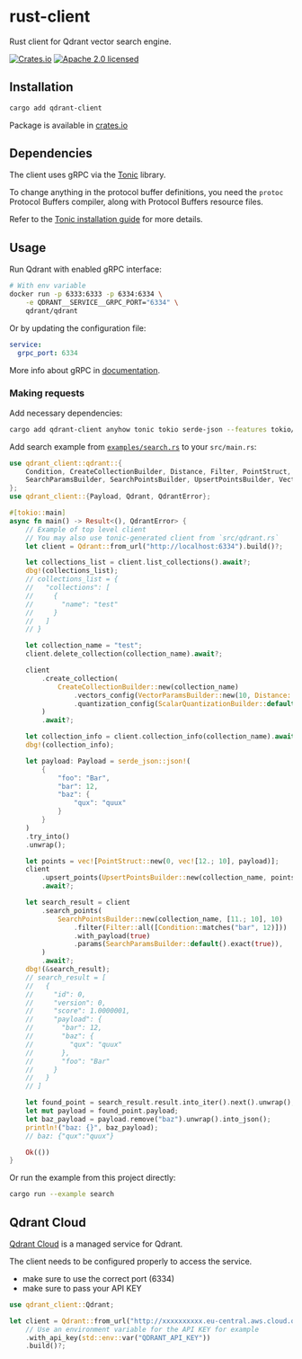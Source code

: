 # rust-client

Rust client for Qdrant vector search engine.

[![Crates.io][crates-badge]][crates-url]
[![Apache 2.0 licensed][apache2-badge]][apache2-url]

[crates-badge]: https://img.shields.io/crates/v/qdrant-client.svg

[crates-url]: https://crates.io/crates/qdrant-client

[apache2-badge]: https://img.shields.io/badge/license-apache2-blue.svg

[apache2-url]: https://github.com/qdrant/rust-client/blob/master/LICENSE

## Installation

```bash
cargo add qdrant-client
```

Package is available in [crates.io](https://crates.io/crates/qdrant-client)

## Dependencies

The client uses gRPC via the [Tonic](https://github.com/hyperium/tonic) library.

To change anything in the protocol buffer definitions, you need the `protoc` Protocol Buffers compiler, along with Protocol Buffers resource files.

Refer to the [Tonic installation guide](https://github.com/hyperium/tonic#dependencies) for more details.

## Usage

Run Qdrant with enabled gRPC interface:

```bash
# With env variable
docker run -p 6333:6333 -p 6334:6334 \
    -e QDRANT__SERVICE__GRPC_PORT="6334" \
    qdrant/qdrant
```

Or by updating the configuration file:

```yaml
service:
  grpc_port: 6334
```

More info about gRPC in [documentation](https://qdrant.tech/documentation/quick_start/#grpc).

### Making requests

Add necessary dependencies:

```bash
cargo add qdrant-client anyhow tonic tokio serde-json --features tokio/rt-multi-thread
```

Add search example from [`examples/search.rs`](./examples/search.rs) to your `src/main.rs`:

```rust
use qdrant_client::qdrant::{
    Condition, CreateCollectionBuilder, Distance, Filter, PointStruct, ScalarQuantizationBuilder,
    SearchParamsBuilder, SearchPointsBuilder, UpsertPointsBuilder, VectorParamsBuilder,
};
use qdrant_client::{Payload, Qdrant, QdrantError};

#[tokio::main]
async fn main() -> Result<(), QdrantError> {
    // Example of top level client
    // You may also use tonic-generated client from `src/qdrant.rs`
    let client = Qdrant::from_url("http://localhost:6334").build()?;

    let collections_list = client.list_collections().await?;
    dbg!(collections_list);
    // collections_list = {
    //   "collections": [
    //     {
    //       "name": "test"
    //     }
    //   ]
    // }

    let collection_name = "test";
    client.delete_collection(collection_name).await?;

    client
        .create_collection(
            CreateCollectionBuilder::new(collection_name)
                .vectors_config(VectorParamsBuilder::new(10, Distance::Cosine))
                .quantization_config(ScalarQuantizationBuilder::default()),
        )
        .await?;

    let collection_info = client.collection_info(collection_name).await?;
    dbg!(collection_info);

    let payload: Payload = serde_json::json!(
        {
            "foo": "Bar",
            "bar": 12,
            "baz": {
                "qux": "quux"
            }
        }
    )
    .try_into()
    .unwrap();

    let points = vec![PointStruct::new(0, vec![12.; 10], payload)];
    client
        .upsert_points(UpsertPointsBuilder::new(collection_name, points))
        .await?;

    let search_result = client
        .search_points(
            SearchPointsBuilder::new(collection_name, [11.; 10], 10)
                .filter(Filter::all([Condition::matches("bar", 12)]))
                .with_payload(true)
                .params(SearchParamsBuilder::default().exact(true)),
        )
        .await?;
    dbg!(&search_result);
    // search_result = [
    //   {
    //     "id": 0,
    //     "version": 0,
    //     "score": 1.0000001,
    //     "payload": {
    //       "bar": 12,
    //       "baz": {
    //         "qux": "quux"
    //       },
    //       "foo": "Bar"
    //     }
    //   }
    // ]

    let found_point = search_result.result.into_iter().next().unwrap();
    let mut payload = found_point.payload;
    let baz_payload = payload.remove("baz").unwrap().into_json();
    println!("baz: {}", baz_payload);
    // baz: {"qux":"quux"}

    Ok(())
}
```

Or run the example from this project directly:

```bash
cargo run --example search
```

## Qdrant Cloud

[Qdrant Cloud](https://cloud.qdrant.io) is a managed service for Qdrant.

The client needs to be configured properly to access the service.

- make sure to use the correct port (6334)
- make sure to pass your API KEY

```rust
use qdrant_client::Qdrant;

let client = Qdrant::from_url("http://xxxxxxxxxx.eu-central.aws.cloud.qdrant.io:6334")
    // Use an environment variable for the API KEY for example
    .with_api_key(std::env::var("QDRANT_API_KEY"))
    .build()?;
```
